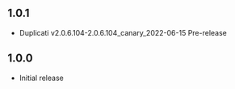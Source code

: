 <!-- https://developers.home-assistant.io/docs/add-ons/presentation#keeping-a-changelog -->

## 1.0.1

- Duplicati  v2.0.6.104-2.0.6.104_canary_2022-06-15 Pre-release

## 1.0.0

- Initial release
